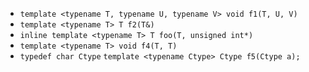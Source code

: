 - `template <typename T, typename U, typename V> void f1(T, U, V)`
- `template <typename T> T f2(T&)`
- `inline template <typename T> T foo(T, unsigned int*)`
- `template <typename T> void f4(T, T)`
- `typedef char Ctype`
	`template <typename Ctype> Ctype f5(Ctype a);`
